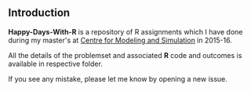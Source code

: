 ## Introduction

**Happy-Days-With-R** is a repository of R assignments which I have done during my master's at [Centre for Modeling and Simulation](http://cms.unipune.ac.in) in 2015-16. 

All the details of the problemset and associated **R** code and outcomes is available in respective folder. 

If you see any mistake, please let me know by opening a new issue. 
